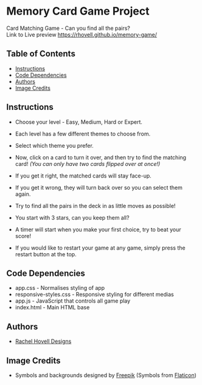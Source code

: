 # Memory Card Game Project

Card Matching Game - Can you find all the pairs?</br>
Link to Live preview https://rhovell.github.io/memory-game/

## Table of Contents

* [Instructions](#instructions)
* [Code Dependencies](#code-dependencies)
* [Authors](#authors)
* [Image Credits](#image-credits)

## Instructions

* Choose your level - Easy, Medium, Hard or Expert.
* Each level has a few different themes to choose from.
* Select which theme you prefer.

* Now, click on a card to turn it over, and then try to find the matching card! _(You can only have two cards flipped over at once!)_
* If you get it right, the matched cards will stay face-up.
* If you get it wrong, they will turn back over so you can select them again.

* Try to find all the pairs in the deck in as little moves as possible!
* You start with 3 stars, can you keep them all?
* A timer will start when you make your first choice, try to beat your score!

* If you would like to restart your game at any game, simply press the restart button at the top.


## Code Dependencies

* app.css - Normalises styling of app
* responsive-styles.css - Responsive styling for different medias
* app.js - JavaScript that controls all game play
* index.html - Main HTML base

## Authors

* <a href ="https://rachel-hovell-designs.000webhostapp.com/">Rachel Hovell Designs</a>

## Image Credits

* Symbols and backgrounds designed by <a href = "https://www.freepik.com/">Freepik</a>
  (Symbols from <a href = "https://www.flaticon.com/">Flaticon</a>)
